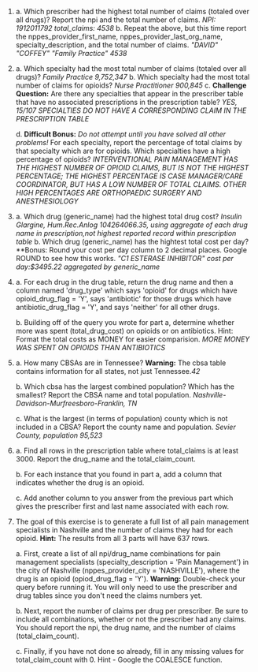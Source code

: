 1. a. Which prescriber had the highest total number of claims (totaled over all drugs)? Report the npi and the total number of claims.
*NPI: 1912011792	total_claims: 4538*
    b. Repeat the above, but this time report the nppes_provider_first_name, nppes_provider_last_org_name,  specialty_description, and the total number of claims.
*"DAVID"	"COFFEY"	"Family Practice"	4538*
2. a. Which specialty had the most total number of claims (totaled over all drugs)?
*Family Practice 9,752,347*
    b. Which specialty had the most total number of claims for opioids?
*Nurse Practitioner 900,845*
    c. **Challenge Question:** Are there any specialties that appear in the prescriber table that have no associated prescriptions in the prescription table?
*YES, 15/107 SPECIALTIES DO NOT HAVE A CORRESPONDING CLAIM IN THE PRESCRIPTION TABLE* 

    d. **Difficult Bonus:** *Do not attempt until you have solved all other problems!* For each specialty, report the percentage of total claims by that specialty which are for opioids. Which specialties have a high percentage of opioids? 
*INTERVENTIONAL PAIN MANAGEMENT HAS THE HIGHEST NUMBER OF OPIOID CLAIMS, BUT IS NOT THE HIGHEST PERCENTAGE; THE HIGHEST PERCENTAGE IS CASE MANAGER/CARE COORDINATOR, BUT HAS A LOW NUMBER OF TOTAL CLAIMS. OTHER HIGH PERCENTAGES ARE ORTHOPAEDIC SURGERY AND ANESTHESIOLOGY*

3. a. Which drug (generic_name) had the highest total drug cost?
*Insulin Glargine, Hum.Rec.Anlog 104264066.35, using aggregate of each drug name in prescription,not highest reported record within prescription table*
    b. Which drug (generic_name) has the hightest total cost per day? **Bonus: Round your cost per day column to 2 decimal places. Google ROUND to see how this works.
    *"C1 ESTERASE INHIBITOR" cost per day:$3495.22 aggregated by generic_name*

4. a. For each drug in the drug table, return the drug name and then a column named 'drug_type' which says 'opioid' for drugs which have opioid_drug_flag = 'Y', says 'antibiotic' for those drugs which have antibiotic_drug_flag = 'Y', and says 'neither' for all other drugs.

    b. Building off of the query you wrote for part a, determine whether more was spent (total_drug_cost) on opioids or on antibiotics. Hint: Format the total costs as MONEY for easier comparision.
    *MORE MONEY WAS SPENT ON OPIOIDS THAN ANTIBIOTICS*

5. a. How many CBSAs are in Tennessee? **Warning:** The cbsa table contains information for all states, not just Tennessee.*42*

    b. Which cbsa has the largest combined population? Which has the smallest? Report the CBSA name and total population. *Nashville-Davidson-Murfreesboro-Franklin, TN*

    c. What is the largest (in terms of population) county which is not included in a CBSA? Report the county name and population.
    *Sevier County, population 95,523*

6.
    a. Find all rows in the prescription table where total_claims is at least 3000. Report the drug_name and the total_claim_count.

    b. For each instance that you found in part a, add a column that indicates whether the drug is an opioid.

    c. Add another column to you answer from the previous part which gives the prescriber first and last name associated with each row.

7. The goal of this exercise is to generate a full list of all pain management specialists in Nashville and the number of claims they had for each opioid. **Hint:** The results from all 3 parts will have 637 rows.

    a. First, create a list of all npi/drug_name combinations for pain management specialists (specialty_description = 'Pain Management') in the city of Nashville (nppes_provider_city = 'NASHVILLE'), where the drug is an opioid (opiod_drug_flag = 'Y'). **Warning:** Double-check your query before running it. You will only need to use the prescriber and drug tables since you don't need the claims numbers yet.

    b. Next, report the number of claims per drug per prescriber. Be sure to include all combinations, whether or not the prescriber had any claims. You should report the npi, the drug name, and the number of claims (total_claim_count).

    c. Finally, if you have not done so already, fill in any missing values for total_claim_count with 0. Hint - Google the COALESCE function.
